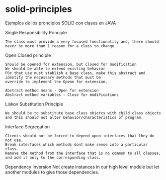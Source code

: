 # solid-principles

Ejemplos de los proncipios SOLID con clases en JAVA


Single Responsibility Principle

	The class must provide a very focused functionality and, there should never be more than 1 reason for a class to change.

Open Closed principle

	Should be opened for extension, but closed for modification
	We should be able to extend existing behavior
	FOr that use must stablish a Base class, make this abstract and identify the necessary methods that must be 
	override to implement the Openn for extension.

	Abstract method means - Open for extension
	Abstract method variables - Close for modifications

Liskov Substitution Principle

	We should be to substitute base class objetcs with child class objects and this should not alter behavior/characteristics of program.

Interface Segregation

	Clients should not be forced to depend upon interfaces that they do not use.
	Break interfaces which methods dont make sense into a particular class.
	Remove the method from the interface that is no common to all classes, and add it only to the corresponding class.


Dependency Inversion
	Not create instances in our high level module but let another modules to give those dependencies.

